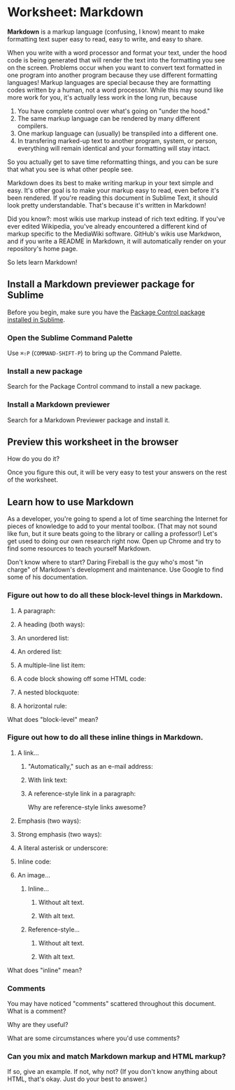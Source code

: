 # Worksheet: Markdown

**Markdown** is a markup language (confusing, I know) meant to make formatting
text super easy to read, easy to write, and easy to share.

When you write with a word processor and format your text, under the hood code
is being generated that will render the text into the formatting you see on the
screen. Problems occur when you want to convert text formatted in one program
into another program because they use different formatting languages! Markup
languages are special because they are formatting codes written by a human, not
a word processor. While this may sound like more work for you, it's actually
less work in the long run, because

1.  You have complete control over what's going on "under the hood."
2.  The same markup language can be rendered by many different compilers.
3.  One markup language can (usually) be transpiled into a different one.
4.  In transfering marked-up text to another program, system, or person,
    everything will remain identical and your formatting will stay intact.

So you actually get to save time reformatting things, and you can be sure that
what you see is what other people see.

Markdown does its best to make writing markup in your text simple and easy. It's
other goal is to make your markup easy to read, even before it's been rendered.
If you're reading this document in Sublime Text, it should look pretty
understandable. That's because it's written in Markdown!

Did you know?: most wikis use markup instead of rich text editing. If you've
ever edited Wikipedia, you've already encountered a different kind of markup
specific to the MediaWiki software. GitHub's wikis use Markdwon, and if you
write a README in Markdown, it will automatically render on your repository's
home page.

So lets learn Markdown!

## Install a Markdown previewer package for Sublime

Before you begin, make sure you have the [Package Control package installed in Sublime](sublime-text-2-package-control).

### Open the Sublime Command Palette

Use `⌘⇧P` (`COMMAND-SHIFT-P`) to bring up the Command Palette.

<!-- Add any additional notes here. -->

### Install a new package

Search for the Package Control command to install a new package.

<!-- Add any additional notes here. -->

### Install a Markdown previewer

Search for a Markdown Previewer package and install it.

<!-- Add any additional notes here. -->

## Preview this worksheet in the browser

How do you do it?

<!--
      Replace this comment with your answer.
      Hint: Use the Command Palette.
-->

Once you figure this out, it will be very easy to test your answers on the rest
of the worksheet.

<!-- Add any additional notes here. -->

## Learn how to use Markdown

As a developer, you're going to spend a lot of time searching the Internet for
pieces of knowledge to add to your mental toolbox. (That may not sound like fun,
but it sure beats going to the library or calling a professor!) Let's get used
to doing our own research right now. Open up Chrome and try to find some
resources to teach yourself Markdown.

Don't know where to start? Daring Fireball is the guy who's most "in charge" of
Markdown's development and maintenance. Use Google to find some of his
documentation.

### Figure out how to do all these block-level things in Markdown.

1. A paragraph:  

2. A heading (both ways):  

3. An unordered list:  

4. An ordered list:  

5. A multiple-line list item:  

6. A code block showing off some HTML code:

7. A nested blockquote:  

8. A horizontal rule:  

What does "block-level" mean?

<!-- Replace this comment with your answer. -->


### Figure out how to do all these inline things in Markdown.

1. A link...  

    1. "Automatically," such as an e-mail address:  

    2. With link text:  

    3. A reference-style link in a paragraph:

        Why are reference-style links awesome?

2. Emphasis (two ways):  

3. Strong emphasis (two ways):  

3. A literal asterisk or underscore:  

4. Inline code:  

5. An image...

    1. Inline...  

        1. Without alt text.  

        2. With alt text.  

    2. Reference-style...  

        1. Without alt text.  

        2. With alt text.

What does "inline" mean?

<!-- Replace this comment with your answer. -->

### Comments

You may have noticed "comments" scattered throughout this document. What is a
comment?

<!-- Replace this comment with your answer. -->

Why are they useful?

<!-- Replace this comment with your answer. -->

What are some circumstances where you'd use comments?

<!-- Replace this comment with your answer. -->

### Can you mix and match Markdown markup and HTML markup?

If so, give an example. If not, why not? (If you don't know anything about HTML,
that's okay. Just do your best to answer.)

<!-- Replace this comment with your answer. -->
